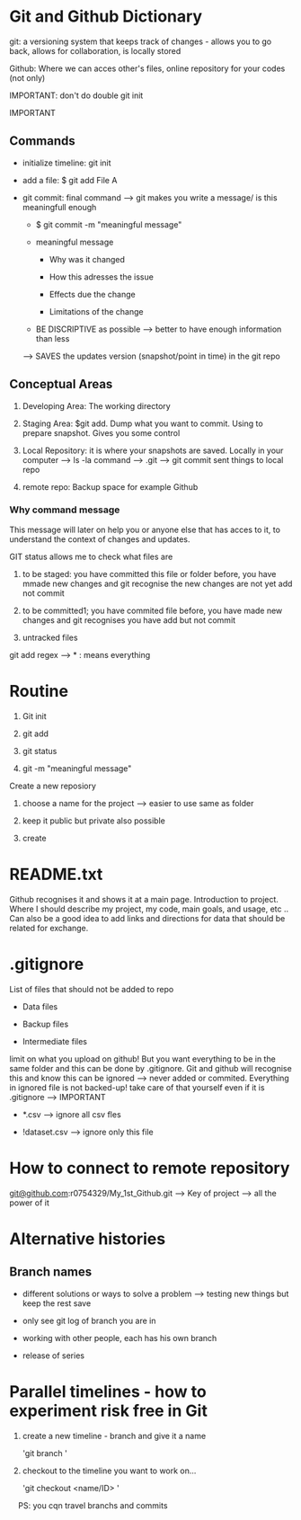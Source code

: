 # Git and Github Dictionary

git: a versioning system that keeps track of changes - allows you to go back, allows for collaboration, is locally stored

Github: Where we can acces other's files, online repository for your codes (not only)

IMPORTANT: don't do double git init 

IMPORTANT

## Commands

- initialize timeline: git init 

- add a file: $ git add File A 

- git commit: final command --> git makes you write a message/ is this meaningfull enough
  
  - $ git commit -m "meaningful message"
  
  - meaningful message
    
    - Why was it changed
    
    - How this adresses the issue 
    
    - Effects due the change
    
    - Limitations of the change 
  
  - BE DISCRIPTIVE as possible --> better to have enough information than less 
  
  --> SAVES the updates version (snapshot/point in time) in the git repo

## Conceptual Areas

1. Developing Area: The working directory 

2. Staging Area: $git add. Dump what you want to commit. Using to prepare snapshot. Gives you some control

3. Local Repository: it is where your snapshots are saved. Locally in your computer --> ls  -la command --> .git --> git commit sent things to local repo

4. remote repo: Backup space for example Github 

### Why command message

This message will later on help you or anyone else that has acces to it, to understand the context of changes and updates.

GIT status allows me to check what files are 

1. to be staged: you have committed this file or folder before, you have mmade new changes and git recognise the new changes are not yet add not commit

2. to be committed1; you have commited file before, you have made new changes and git recognises you have add but not commit

3. untracked files 

git add regex --> * : means everything 

# Routine

1. Git init

2. git add

3. git status 

4. git -m "meaningful message"

Create a new reposiory 

1. choose a name for the project --> easier to use same as folder

2. keep it public but private also possible 

3. create 

# README.txt

Github recognises it and shows it at a main page. Introduction to project. Where I should describe my project, my code, main goals, and usage, etc .. Can also be a good idea to add links and directions for data that should be related for exchange. 

# .gitignore

List of files that should not be added to repo 

- Data files

- Backup files 

- Intermediate files 

limit on what you upload on github!  But you want everything to be in the same folder and this can be done by .gitignore. Git and github will recognise this and know this can be ignored --> never added or commited. Everything in ignored file is not backed-up! take care of that yourself even if it is .gitignore --> IMPORTANT 

- *.csv --> ignore all csv fles

- !dataset.csv --> ignore only this file 

# How to connect to remote repository

git@github.com:r0754329/My_1st_Github.git --> Key of project --> all the power of it 

# Alternative histories

## Branch names

- different solutions or ways to solve a problem --> testing new things but keep the rest save

- only see git log of branch you are in 

- working with other people, each has his own branch 

- release of series 



# Parallel timelines - how to experiment risk free in Git

1. create a new timeline - branch and give it a name 
   
   'git branch <name>'

2. checkout to the timeline you want to work on...
   
   'git checkout <name/ID> '



    PS: you cqn travel branchs and commits 
